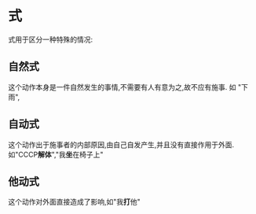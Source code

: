 # 式

式用于区分一种特殊的情况: 

## 自然式
这个动作本身是一件自然发生的事情,不需要有人有意为之,故不应有施事. 如 "下雨",

## 自动式
这个动作出于施事者的内部原因,由自己自发产生,并且没有直接作用于外面.如"CCCP**解体**","我**坐**在椅子上"

## 他动式

这个动作对外面直接造成了影响,如"我**打**他"
